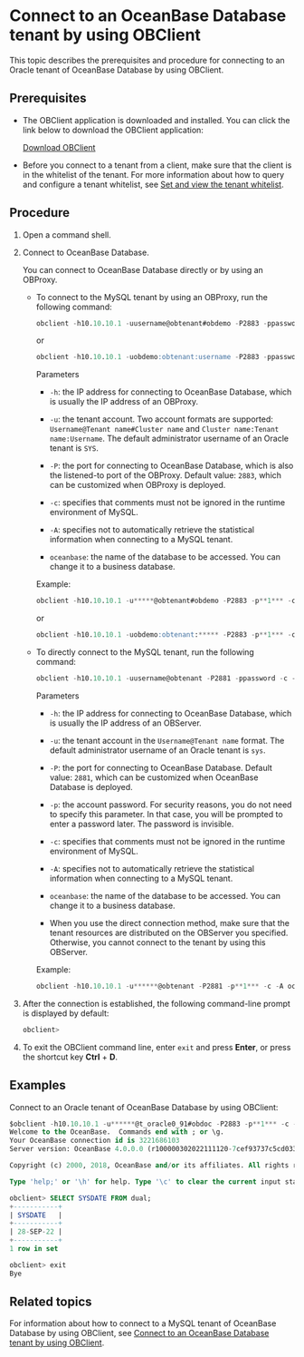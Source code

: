# Connect to an OceanBase Database tenant by using OBClient

This topic describes the prerequisites and procedure for connecting to an Oracle tenant of OceanBase Database by using OBClient. 

## Prerequisites

* The OBClient application is downloaded and installed. You can click the link below to download the OBClient application:

   [Download OBClient](https://open.oceanbase.com/softwareCenter/community)

* Before you connect to a tenant from a client, make sure that the client is in the whitelist of the tenant. For more information about how to query and configure a tenant whitelist, see [Set and view the tenant whitelist](../../6.basic-database-management/4.manage-tenants-1/6.configure-and-view-the-tenant-whitelist.md). 

## Procedure

1. Open a command shell. 

2. Connect to OceanBase Database. 

   You can connect to OceanBase Database directly or by using an OBProxy. 

   * To connect to the MySQL tenant by using an OBProxy, run the following command:

      ```sql
      obclient -h10.10.10.1 -uusername@obtenant#obdemo -P2883 -ppassword -c -A oceanbase
      ```

      or

      ```sql
      obclient -h10.10.10.1 -uobdemo:obtenant:username -P2883 -ppassword -c -A oceanbase
      ```

      Parameters

      * `-h`: the IP address for connecting to OceanBase Database, which is usually the IP address of an OBProxy. 

      * `-u`: the tenant account. Two account formats are supported: `Username@Tenant name#Cluster name` and `Cluster name:Tenant name:Username`. The default administrator username of an Oracle tenant is `SYS`. 

      * `-P`: the port for connecting to OceanBase Database, which is also the listened-to port of the OBProxy. Default value: `2883`, which can be customized when OBProxy is deployed. 

      * `-c`: specifies that comments must not be ignored in the runtime environment of MySQL. 

      * `-A`: specifies not to automatically retrieve the statistical information when connecting to a MySQL tenant. 

      * `oceanbase`: the name of the database to be accessed. You can change it to a business database. 

      Example:

      ```sql
      obclient -h10.10.10.1 -u*****@obtenant#obdemo -P2883 -p**1*** -c -A oceanbase
      ```

      or

      ```sql
      obclient -h10.10.10.1 -uobdemo:obtenant:***** -P2883 -p**1*** -c -A oceanbase
      ```

   * To directly connect to the MySQL tenant, run the following command:

      ```sql
      obclient -h10.10.10.1 -uusername@obtenant -P2881 -ppassword -c -A oceanbase
      ```

      Parameters

      * `-h`: the IP address for connecting to OceanBase Database, which is usually the IP address of an OBServer. 

      * `-u`: the tenant account in the `Username@Tenant name` format. The default administrator username of an Oracle tenant is `sys`. 

      * `-P`: the port for connecting to OceanBase Database. Default value: `2881`, which can be customized when OceanBase Database is deployed. 

      * `-p`: the account password. For security reasons, you do not need to specify this parameter. In that case, you will be prompted to enter a password later. The password is invisible. 

      * `-c`: specifies that comments must not be ignored in the runtime environment of MySQL. 

      * `-A`: specifies not to automatically retrieve the statistical information when connecting to a MySQL tenant. 

      * `oceanbase`: the name of the database to be accessed. You can change it to a business database. 

      * When you use the direct connection method, make sure that the tenant resources are distributed on the OBServer you specified. Otherwise, you cannot connect to the tenant by using this OBServer. 

      Example:

      ```sql
      obclient -h10.10.10.1 -u******@obtenant -P2881 -p**1*** -c -A oceanbase
      ```

3. After the connection is established, the following command-line prompt is displayed by default: 

   ```sql
   obclient>
   ```

4. To exit the OBClient command line, enter `exit` and press **Enter**, or press the shortcut key **Ctrl** + **D**. 

## Examples

Connect to an Oracle tenant of OceanBase Database by using OBClient: 

```sql
$obclient -h10.10.10.1 -u******@t_oracle0_91#obdoc -P2883 -p**1*** -c -A sys
Welcome to the OceanBase.  Commands end with ; or \g.
Your OceanBase connection id is 3221686103
Server version: OceanBase 4.0.0.0 (r100000302022111120-7cef93737c5cd03331b5f29130c6e80ac950d33b) (Built Nov 11 2022 20:38:33)

Copyright (c) 2000, 2018, OceanBase and/or its affiliates. All rights reserved.

Type 'help;' or '\h' for help. Type '\c' to clear the current input statement.

obclient> SELECT SYSDATE FROM dual;
+-----------+
| SYSDATE   |
+-----------+
| 28-SEP-22 |
+-----------+
1 row in set

obclient> exit
Bye
```

## Related topics

For information about how to connect to a MySQL tenant of OceanBase Database by using OBClient, see [Connect to an OceanBase Database tenant by using OBClient](../../1.application-development-of-mysql-mode/1.database-connection-with-client-of-mysql-mode/3.connect-to-an-oceanbase-tenant-by-using-obclient-of-mysql-mode.md). 
